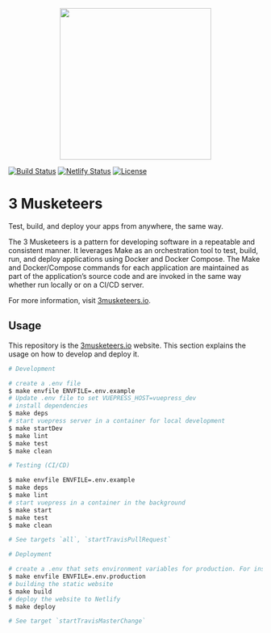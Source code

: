 <p align="center"><img src="docs/.vuepress/public/img/hero.jpg" width="300"></p>

[![Build Status][linkTravisCIBadgePart1]][linkTravisCIBadgePart2]
[![Netlify Status][linkNetlifyBadgePart1]][linkNetlifyBadgePart2]
[![License](https://img.shields.io/dub/l/vibe-d.svg)](LICENSE)

# 3 Musketeers

Test, build, and deploy your apps from anywhere, the same way.

The 3 Musketeers is a pattern for developing software in a repeatable and consistent manner. It leverages Make as an orchestration tool to test, build, run, and deploy applications using Docker and Docker Compose. The Make and Docker/Compose commands for each application are maintained as part of the application’s source code and are invoked in the same way whether run locally or on a CI/CD server.

For more information, visit [3musketeers.io][link3Musketeers].

## Usage

This repository is the [3musketeers.io][link3Musketeers] website. This section explains the usage on how to develop and deploy it.

```bash
# Development

# create a .env file
$ make envfile ENVFILE=.env.example
# Update .env file to set VUEPRESS_HOST=vuepress_dev
# install dependencies
$ make deps
# start vuepress server in a container for local development
$ make startDev
$ make lint
$ make test
$ make clean
```

```bash
# Testing (CI/CD)

$ make envfile ENVFILE=.env.example
$ make deps
$ make lint
# start vuepress in a container in the background
$ make start
$ make test
$ make clean

# See targets `all`, `startTravisPullRequest`
```

```bash
# Deployment

# create a .env that sets environment variables for production. For instance
$ make envfile ENVFILE=.env.production
# building the static website
$ make build
# deploy the website to Netlify
$ make deploy

# See target `startTravisMasterChange`
```

[link3Musketeers]: https://3musketeers.io
[linkTravisCIBadgePart1]: https://travis-ci.org/flemay/3musketeers.svg?branch=master
[linkTravisCIBadgePart2]: https://travis-ci.org/flemay/3musketeers
[linkNetlifyBadgePart1]: https://api.netlify.com/api/v1/badges/f1862de7-2548-42c8-84e2-fb7dfae6bff8/deploy-status
[linkNetlifyBadgePart2]: https://app.netlify.com/sites/wizardly-khorana-16f9c6/deploys
